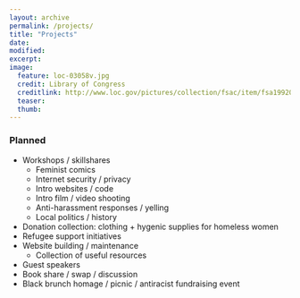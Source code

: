 ```yaml
---
layout: archive
permalink: /projects/
title: "Projects"
date: 
modified:
excerpt:
image:
  feature: loc-03058v.jpg
  credit: Library of Congress
  creditlink: http://www.loc.gov/pictures/collection/fsac/item/fsa1992001600/PP/
  teaser:
  thumb: 
---
```


### Planned

- Workshops / skillshares
  - Feminist comics
  - Internet security / privacy
  - Intro websites / code
  - Intro film / video shooting
  - Anti-harassment responses / yelling
  - Local politics / history
- Donation collection: clothing + hygenic supplies for homeless women
- Refugee support initiatives
- Website building / maintenance
  - Collection of useful resources
- Guest speakers
- Book share / swap / discussion
- Black brunch homage / picnic / antiracist fundraising event

